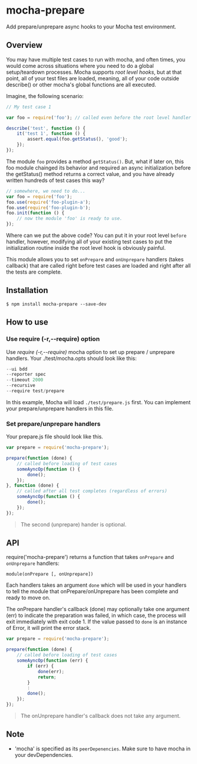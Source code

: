 # mocha-prepare

Add prepare/unprepare async hooks to your Mocha test environment.

## Overview
You may have multiple test cases to run with mocha, and often times, you would
come across situations where you need to do a global setup/teardown processes.
Mocha supports *root level hooks*, but at that point, all of your test files are
loaded, meaning, all of your code outside describe() or other mocha's global
functions are all executed.

Imagine, the following scenario:

```js
// My test case 1

var foo = require('foo'); // called even before the root level handler `before`

describe('test', function () {
    it('test 1', function () {
        assert.equal(foo.getStatus(), 'good');
    });
});

```

The module `foo` provides a method `getStatus()`. But, what if later on, this
foo module chainged its behavior and required an async initialization before
the getStatus() method returns a correct value, and you have already
written hundreds of test cases this way?

```js
// somewhere, we need to do...
var foo = require('foo');
foo.use(require('foo-plugin-a');
foo.use(require('foo-plugin-b');
foo.init(function () {
    // now the module 'foo' is ready to use.
});

```
Where can we put the above code? You can put it in your root level `before`
handler, however, modifying all of your existing test cases  to put the
initialization routine inside the root level hook is obviously painful.

This module allows you to set `onPrepare` and `onUnprepare` handlers (takes
callback) that are called right before test cases are loaded and right after
all the tests are complete.

## Installation
```
$ npm install mocha-prepare --save-dev
```

## How to use

### Use require (-r,--require) option
Use *require (-r,--require)* mocha option to set up prepare / unprepare handlers.
Your ./test/mocha.opts should look like this:

```js
--ui bdd
--reporter spec
--timeout 2000
--recursive
--require test/prepare
```

In this example, Mocha will load `./test/prepare.js` first. You can implement your
prepare/unprepare handlers in this file.

### Set prepare/unprepare handlers
Your prepare.js file should look like this.

```js
var prepare = require('mocha-prepare');

prepare(function (done) {
    // called before loading of test cases
    someAyncOp(function () {
        done();
    });
}, function (done) {
    // called after all test completes (regardless of errors)
    someAyncOp(function () {
        done();
    });
});
```
> The second (unprepare) hander is optional.

## API

require('mocha-prepare') returns a function that takes `onPrepare` and
`onUnprepare` handlers:

```
module(onPrepare [, onUnprepare])
```
Each handlers takes an argument `done` which will be
used in your handlers to tell the module that onPrepare/onUnprepare
has been complete and ready to move on.

The onPrepare handler's callback (done) may optionally take one argument
(err) to indicate the preparation was failed, in which case, the process
will exit immediately with exit code 1. If the value passed to `done` is
an instance of Error, it will print the error stack.

```js
var prepare = require('mocha-prepare');

prepare(function (done) {
    // called before loading of test cases
    someAyncOp(function (err) {
        if (err) {
            done(err);
            return;
        }
        :
        done();
    });
});
```
> The onUnprepare handler's callback does not take any argument.

## Note
* 'mocha' is specified as its `peerDepenencies`. Make sure to have mocha in your devDependencies.

